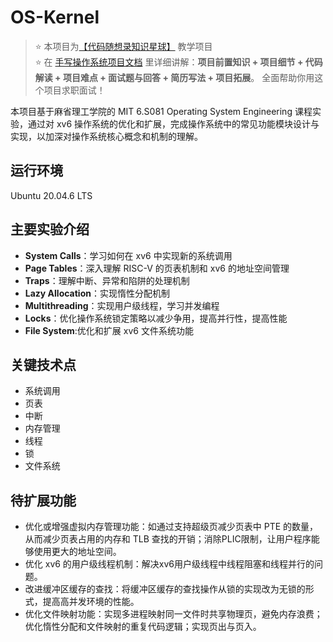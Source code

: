 # OS-Kernel

> ⭐️ 本项目为[【代码随想录知识星球】](https://programmercarl.com/other/kstar.html) 教学项目   
> ⭐️ 在 [手写操作系统项目文档](https://www.programmercarl.com/other/project_os.html)  里详细讲解：**项目前置知识 + 项目细节 +  代码解读 + 项目难点 + 面试题与回答 + 简历写法  + 项目拓展**。 全面帮助你用这个项目求职面试！

本项目基于麻省理工学院的 MIT 6.S081 Operating System Engineering 课程实验，通过对 xv6 操作系统的优化和扩展，完成操作系统中的常见功能模块设计与实现，以加深对操作系统核心概念和机制的理解。

## 运行环境

Ubuntu 20.04.6 LTS

## 主要实验介绍

- **System Calls**：学习如何在 xv6 中实现新的系统调用
- **Page Tables**：深入理解 RISC-V 的页表机制和 xv6 的地址空间管理
- **Traps**：理解中断、异常和陷阱的处理机制
- **Lazy Allocation**：实现惰性分配机制
- **Multithreading**：实现用户级线程，学习并发编程
- **Locks**：优化操作系统锁定策略以减少争用，提高并行性，提高性能
- **File System**:优化和扩展 xv6 文件系统功能

## 关键技术点

- 系统调用
- 页表
- 中断
- 内存管理
- 线程
- 锁
- 文件系统

## 待扩展功能

- 优化或增强虚拟内存管理功能：如通过支持超级页减少页表中 PTE 的数量，从而减少页表占用的内存和 TLB 查找的开销；消除PLIC限制，让用户程序能够使用更大的地址空间。
- 优化 xv6 的用户级线程机制：解决xv6用户级线程中线程阻塞和线程并行的问题。
- 改进缓冲区缓存的查找：将缓冲区缓存的查找操作从锁的实现改为无锁的形式，提高高并发环境的性能。
- 优化文件映射功能：实现多进程映射同一文件时共享物理页，避免内存浪费；优化惰性分配和文件映射的重复代码逻辑；实现页出与页入。
